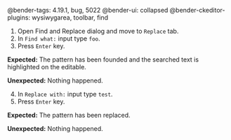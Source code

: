 @bender-tags: 4.19.1, bug, 5022
@bender-ui: collapsed
@bender-ckeditor-plugins: wysiwygarea, toolbar, find

1. Open Find and Replace dialog and move to `Replace` tab.
2. In `Find what:` input type `foo`.
3. Press `Enter` key.

**Expected:** The pattern has been founded and the searched text is highlighted on the editable.

**Unexpected:** Nothing happened.

4. In `Replace with:` input type `test`.
5. Press `Enter` key.

**Expected:** The pattern has been replaced.

**Unexpected:** Nothing happened.
